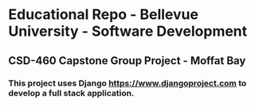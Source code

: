 # Educational Repo - Bellevue University - Software Development
## CSD-460 Capstone Group Project - Moffat Bay
### This project uses Django https://www.djangoproject.com to develop a full stack application.

